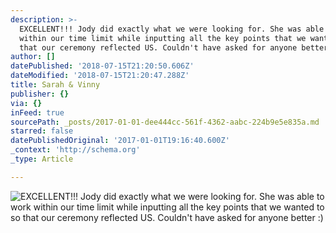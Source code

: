 ```yaml
---
description: >-
  EXCELLENT!!! Jody did exactly what we were looking for. She was able to work
  within our time limit while inputting all the key points that we wanted to so
  that our ceremony reflected US. Couldn't have asked for anyone better :)
author: []
datePublished: '2018-07-15T21:20:50.606Z'
dateModified: '2018-07-15T21:20:47.288Z'
title: Sarah & Vinny
publisher: {}
via: {}
inFeed: true
sourcePath: _posts/2017-01-01-dee444cc-561f-4362-aabc-224b9e5e835a.md
starred: false
datePublishedOriginal: '2017-01-01T19:16:40.600Z'
_context: 'http://schema.org'
_type: Article

---
```

![EXCELLENT!!! Jody did exactly what we were looking for. She was able to work within our time limit while inputting all the key points that we wanted to so that our ceremony reflected US. Couldn't have asked for anyone better :)](https://the-grid-user-content.s3-us-west-2.amazonaws.com/81761798-bdef-45d9-a48d-7646d12252fd.jpg)